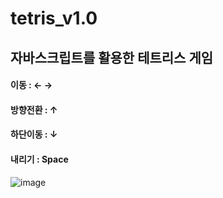 # tetris_v1.0

## 자바스크립트를 활용한 테트리스 게임

#### 이동 : ← →
#### 방향전환 : ↑
#### 하단이동 : ↓
#### 내리기 : Space 

![image](https://user-images.githubusercontent.com/38034518/112872765-b868d080-90fb-11eb-9d4e-be7f4df54c09.png)
